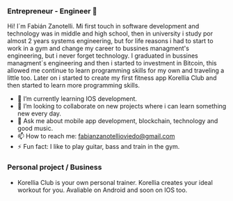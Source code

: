 ### Entrepreneur - Engineer 👋

Hi! I´m Fabián Zanotelli. Mi first touch in software development and technology was in middle and high school, then in university i study por almost 2 years systems engineering, but for life reasons i had to start to work in a gym and change my career to bussines managment's engineering, but i never forget technology. I graduated in bussines managment´s engineering and then i started to investment in Bitcoin, this allowed me continue to learn programming skills for my own and traveling a little too. Later on i started to create my first fitness app Korellia Club and then started to learn more programming skills.

- 🌱 I’m currently learning IOS development.
- 👯 I’m looking to collaborate on new projects where i can learn something new every day.
- 💬 Ask me about mobile app development, blockchain, technology and good music.
- 📫 How to reach me: fabianzanotellioviedo@gmail.com
- ⚡ Fun fact:  I like to play guitar, bass and train in the gym.

### Personal project / Business

- Korellia Club is your own personal trainer. Korellia creates your ideal workout for you. Avaliable on Android and soon on IOS too.
